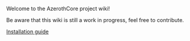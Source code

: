 Welcome to the AzerothCore project wiki!

Be aware that this wiki is still a work in progress, feel free to contribute.

[Installation guide](wiki/Installation_guide.md)

